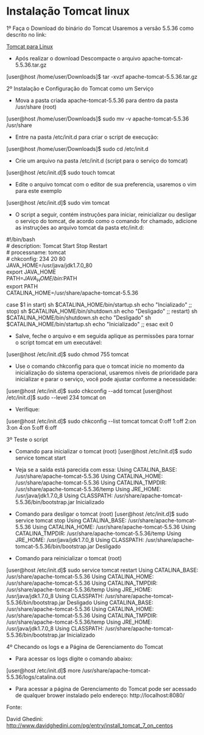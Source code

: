 # Instalação Tomcat linux

1º Faça o Download do binário do Tomcat
Usaremos a versão 5.5.36 como descrito no link:

[Tomcat para Linux](https://archive.apache.org/dist/tomcat/tomcat-5/v5.5.36/bin/apache-tomcat-5.5.36.tar.gz) 

* Após realizar o download Descompacte o arquivo apache-tomcat-5.5.36.tar.gz

[user@host /home/user/Downloads]$ tar -xvzf apache-tomcat-5.5.36.tar.gz

2º Instalação e Configuração do Tomcat como um Serviço

* Mova a pasta criada apache-tomcat-5.5.36 para dentro da pasta /usr/share (root)

[user@host /home/user/Downloads]$ sudo mv -v apache-tomcat-5.5.36 /usr/share

* Entre na pasta /etc/init.d para criar o script de execução:

[user@host /home/user/Downloads]$ sudo cd /etc/init.d

* Crie um arquivo na pasta /etc/init.d (script para o serviço do tomcat)

[user@host /etc/init.d]$ sudo touch tomcat

* Edite o arquivo tomcat com o editor de sua preferencia, usaremos o vim para este exemplo

[user@host /etc/init.d]$ sudo vim tomcat

* O script a seguir, contém instruções para iniciar, reinicializar ou desligar o serviço do tomcat, de acordo como o comando for chamado, adicione as instruções ao arquivo tomcat da pasta etc/init.d:

\#!/bin/bash<br>
\# description: Tomcat Start Stop Restart<br>
\# processname: tomcat<br>
\# chkconfig: 234 20 80<br>
JAVA_HOME=/usr/java/jdk1.7.0_80<br>
export JAVA_HOME<br>
PATH=$JAVA_HOME/bin:$PATH<br>
export PATH<br>
CATALINA_HOME=/usr/share/apache-tomcat-5.5.36<br>

case $1 in
start)
sh $CATALINA_HOME/bin/startup.sh
echo "Incializado"
;;
stop)
sh $CATALINA_HOME/bin/shutdown.sh
echo "Desligado"
;;
restart)
sh $CATALINA_HOME/bin/shutdown.sh
echo "Desligado"
sh $CATALINA_HOME/bin/startup.sh
echo "Inicializado"
;;
esac
exit 0

* Salve, feche o arquivo e em seguida aplique as permissões para tornar o script tomcat em um executável:

[user@host /etc/init.d]$ sudo chmod 755 tomcat

* Use o comando chkconfig para que o tomcat inicie no momento da inicialização do sistema operacional, usaremos níveis de prioridade para inicializar e parar o serviço, você pode ajustar conforme a necessidade:

[user@host /etc/init.d]$ sudo chkconfig --add tomcat
[user@host /etc/init.d]$ sudo --level 234 tomcat on

* Verifique:

[user@host /etc/init.d]$ sudo chkconfig --list tomcat
tomcat          0:off   1:off   2:on    3:on    4:on    5:off   6:off

3º Teste o script

* Comando para inicializar o tomcat (root)
[user@host /etc/init.d]$ sudo service tomcat start

* Veja se a saída está parecida com essa:
Using CATALINA_BASE:   /usr/share/apache-tomcat-5.5.36
Using CATALINA_HOME:   /usr/share/apache-tomcat-5.5.36
Using CATALINA_TMPDIR: /usr/share/apache-tomcat-5.5.36/temp
Using JRE_HOME:        /usr/java/jdk1.7.0_8
Using CLASSPATH:       /usr/share/apache-tomcat-5.5.36/bin/bootstrap.jar
Inicializado

* Comando para desligar o tomcat (root)
[user@host /etc/init.d]$ sudo service tomcat stop
Using CATALINA_BASE:   /usr/share/apache-tomcat-5.5.36
Using CATALINA_HOME:   /usr/share/apache-tomcat-5.5.36
Using CATALINA_TMPDIR: /usr/share/apache-tomcat-5.5.36/temp
Using JRE_HOME:        /usr/java/jdk1.7.0_8
Using CLASSPATH:       /usr/share/apache-tomcat-5.5.36/bin/bootstrap.jar
Desligado

* Comando para reinicializar o tomcat (root)

[user@host /etc/init.d]$ sudo service tomcat restart
Using CATALINA_BASE:   /usr/share/apache-tomcat-5.5.36
Using CATALINA_HOME:   /usr/share/apache-tomcat-5.5.36
Using CATALINA_TMPDIR: /usr/share/apache-tomcat-5.5.36/temp
Using JRE_HOME:        /usr/java/jdk1.7.0_8
Using CLASSPATH:       /usr/share/apache-tomcat-5.5.36/bin/bootstrap.jar
Desligado
Using CATALINA_BASE:   /usr/share/apache-tomcat-5.5.36
Using CATALINA_HOME:   /usr/share/apache-tomcat-5.5.36
Using CATALINA_TMPDIR: /usr/share/apache-tomcat-5.5.36/temp
Using JRE_HOME:        /usr/java/jdk1.7.0_8
Using CLASSPATH:       /usr/share/apache-tomcat-5.5.36/bin/bootstrap.jar
Inicializado

4º Checando os logs e a Página de Gerenciamento do Tomcat

* Para acessar os logs digite o comando abaixo:

[user@host /etc/init.d]$ more /usr/share/apache-tomcat-5.5.36/logs/catalina.out

* Para acessar a página de Gerenciamento do Tomcat pode ser acessado de qualquer brower instalado pelo endereço:
http://localhost:8080/



Fonte:

David Ghedini:
http://www.davidghedini.com/pg/entry/install_tomcat_7_on_centos



